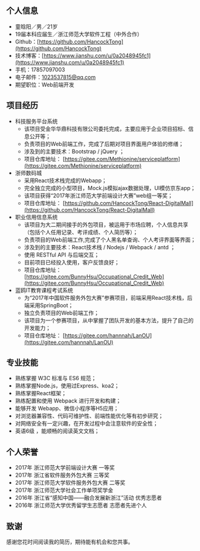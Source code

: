 ## 个人信息

- 童晗阳／男／21岁
- 19届本科应届生／浙江师范大学软件工程（中外合作）
- Github：[https://github.com/HancockTong](https://github.com/HancockTong)
- 技术博客：[https://www.jianshu.com/u/0a2048945fc1](https://www.jianshu.com/u/0a2048945fc1)
- 手机：17857097003
- 电子邮件：1023537815@qq.com
- 期望职位：Web前端开发



## 项目经历

- 科技服务平台系统
  - 该项目受金华华鼎科技有限公司委托完成，主要应用于企业项目招标、信息公开等； 
  - 负责项目的Web前端工作，完成了后期对项目界面用户体验的修缮；
  - 涉及到的主要技术：Bootstrap / jQuery ；
  - 项目仓库地址：
    [https://gitee.com/Methionine/serviceplatform](https://gitee.com/Methionine/serviceplatform)
- 浙师数码城
  - 采用React技术栈完成的Webapp；
  - 完全独立完成的小型项目，Mock.js模拟ajax数据处理，UI模仿京东app；
  - 该项目获得“2017年浙江师范大学前端设计大赛”web组一等奖；
  - 项目仓库地址：
    [https://github.com/HancockTong/React-DigitalMall](https://github.com/HancockTong/React-DigitalMall)
- 职业信用信息系统
  - 该项目为大二期间接手的外包项目，被运用于市场应聘，个人信息共享（包括个人任用记录、考评成绩、个人简历等）；
  - 负责项目的Web前端工作,完成了个人黑名单查询、个人考评界面等界面；
  - 涉及到的主要技术：React技术栈 / Nodejs / Webpack / antd ；
  - 使用 RESTful API 与后端交互；
  - 目前项目已经投入使用，客户反馈良好；
  - 项目仓库地址：
    [https://gitee.com/BunnyHsu/Occupational_Credit_Web](https://gitee.com/BunnyHsu/Occupational_Credit_Web)
- 蓝鸥IT教育课程考试系统
  - 为“2017年中国软件服务外包大赛”参赛项目，前端采用React技术栈，后端采用SpringBoot；
  - 独立负责项目的Web前端工作；
  - 该项目为一个参赛项目，从中掌握了团队开发的基本方法，提升了自己的开发能力；
  - 项目仓库地址：
    [https://gitee.com/hannnah/LanOU](https://gitee.com/hannnah/LanOU)


## 专业技能

- 熟练掌握 W3C 标准与 ES6 规范；
- 熟练掌握Node.js，使用过Express、koa2； 
- 熟练掌握React框架； 
- 熟练配置和使用 Webpack 进行开发和构建； 
- 能够开发 Webapp、微信小程序等H5应用；
- 对浏览器兼容性、代码可维护性、前端性能优化等有初步研究； 
- 对网络安全有一定兴趣，在开发过程中会注意软件的安全性；
- 英语6级 ，能顺畅的阅读英文文档；

## 个人荣誉

- 2017年 浙江师范大学前端设计大赛  一等奖
- 2017年 浙江省软件服务外包大赛  三等奖 
- 2017年 浙江师范大学软件服务外包大赛 二等奖 
- 2017年 浙江师范大学社会工作单项奖学金 
- 2016年 浙江省“感知中国——融合发展新浙江”活动 优秀志愿者 
- 2016年 浙江师范大学优秀留学生志愿者 志愿者先进个人

## 致谢

感谢您花时间阅读我的简历，期待能有机会和您共事。